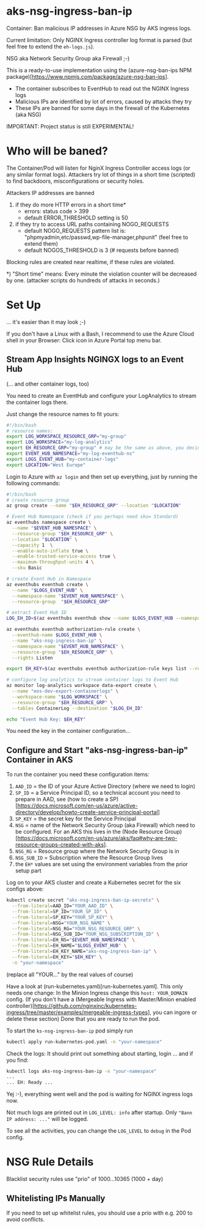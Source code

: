 # aks-nsg-ingress-ban-ip
Container: Ban malicious IP addresses in Azure NSG by AKS ingress logs.

Current limitation: Only NGINX Ingress controller log format is parsed (but feel free to extend the `eh-logs.js`).

NSG aka Network Security Group aka Firewall ;-)

This is a ready-to-use implementation using the 
(azure-nsg-ban-ips NPM package)[https://www.npmjs.com/package/azure-nsg-ban-ips].

- The container subscribes to EventHub to read out the NGINX Ingress logs
- Malicious IPs are identified by lot of errors, caused by attacks they try
- These IPs are banned for some days in the firewall of the Kubernetes (aka NSG)

IMPORTANT: Project status is still EXPERIMENTAL!
 
# Who will be baned?

The Container/Pod will listen for NginX Ingress Controller access logs (or any similar format logs). Attackers try lot of things in a short time (scripted) to find backdoors, misconfigurations or security holes.

Attackers IP addresses are banned 
1. if they do more HTTP errors in a short time*
   - errors: status code > 399
   - default ERROR_THRESHOLD setting is 50
2. if they try to access URL paths containing NOGO_REQUESTS
   - default NOGO_REQUESTS pattern list is:
     "phpmyadmin,etc/passwd,wp-file-manager,phpunit" (feel free to extend them)
   - default NOGOS_THRESHOLD is 3 (# requests before banned) 

Blocking rules are created near realtime, if these rules are violated.

*) "Short time" means: Every minute the violation counter will be decreased by one. 
(attacker scripts do hundreds of attacks in seconds.)

# Set Up

... it's easier than it may look ;-)

If you don't have a Linux with a Bash, I recommend to use the 
Azure Cloud shell in your Browser: Click icon in Azure Portal top menu bar.

## Stream App Insights NGINGX logs to an Event Hub 
(... and other container logs, too)
 
You need to create an EventHub and configure your LogAnalytics to
stream the container logs there.

Just change the resource names to fit yours:
```sh
#!/bin/bash
# resource names:
export LOG_WORKSPACE_RESOURCE_GRP="my-group"
export LOG_WORKSPACE="my-log-analytics"
export EH_RESOURCE_GRP="my-group" # may be the same as above, you decide
export EVENT_HUB_NAMESPACE="my-log-eventhub-ns"
export LOGS_EVENT_HUB="my-container-logs"
export LOCATION="West Europe"
```

Login to Azure with `az login` and then
set up everything, just by running the following commands:


```sh
#!/bin/bash
# create resource group 
az group create --name "$EH_RESOURCE_GRP" --location "$LOCATION" 

# Event Hub Namespace (check if you perhaps need sku= Standard)
az eventhubs namespace create \
  --name "$EVENT_HUB_NAMESPACE" \
  --resource-group "$EH_RESOURCE_GRP" \
  --location "$LOCATION" \
  --capacity 1  \
  --enable-auto-inflate true \
  --enable-trusted-service-access true \
  --maximum-throughput-units 4 \
  --sku Basic

# create Event Hub in Namespace
az eventhubs eventhub create \
  --name "$LOGS_EVENT_HUB" \
  --namespace-name "$EVENT_HUB_NAMESPACE" \
  --resource-group  "$EH_RESOURCE_GRP"

# extract Event Hub ID
LOG_EH_ID=$(az eventhubs eventhub show --name $LOGS_EVENT_HUB --namespace-name "$EVENT_HUB_NAMESPACE" -g "$EH_RESOURCE_GRP" --query id -o tsv)

az eventhubs eventhub authorization-rule create \
  --eventhub-name $LOGS_EVENT_HUB \
  --name "aks-nsg-ingress-ban-ip" \
  --namespace-name "$EVENT_HUB_NAMESPACE" \
  --resource-group "$EH_RESOURCE_GRP" \
  --rights Listen

export EH_KEY=$(az eventhubs eventhub authorization-rule keys list --resource-group "$EH_RESOURCE_GRP" --namespace-name "$EVENT_HUB_NAMESPACE" --eventhub-name  "$LOGS_EVENT_HUB" --name "aks-nsg-ingress-ban-ip" --query primaryKey -o tsv)

# configure log analytics to stream container logs to Event Hub
az monitor log-analytics workspace data-export create \
  --name "eos-dev-export-containerlogs" \
  --workspace-name "$LOG_WORKSPACE" \
  --resource-group "$EH_RESOURCE_GRP" \
  --tables ContainerLog --destination "$LOG_EH_ID"

echo "Event Hub Key: $EH_KEY"
```

You need the key in the container configuration...

## Configure and Start "aks-nsg-ingress-ban-ip" Container in AKS

To run the container you need these configuration items:
1. `AAD_ID` = the ID of your Azure Active Directory (where we need to login)
2. `SP_ID` = a Service Principal ID, so a technical account you need to
    prepare in AAD, see 
    (how to create a SP)[https://docs.microsoft.com/en-us/azure/active-directory/develop/howto-create-service-principal-portal]
3. `SP_KEY` = the secret key for the Service Principal
4. `NSG` = name of the Network Security Group (aka Firewall) which need 
   to be configured. For an AKS this lives in the (Node Resource Group)
   [https://docs.microsoft.com/en-us/azure/aks/faq#why-are-two-resource-groups-created-with-aks].
5. `NSG_RG` = Resource group where the Network Security Group is in
6. `NSG_SUB_ID` = Subscription where the Resource Group lives
7. the `EH*` values are set using the environment variables from 
   the prior setup part

Log on to your AKS cluster and create a Kubernetes secret for the six configs above:

```sh
kubectl create secret "aks-nsg-ingress-ban-ip-secrets" \
  --from-literal=AAD_ID="YOUR_AAD_ID" \
  --from-literal=SP_ID="YOUR_SP_ID" \
  --from-literal=SP_KEY="YOUR_SP_KEY" \
  --from-literal=NSG="YOUR_NSG_NAME" \
  --from-literal=NSG_RG="YOUR_NSG_RESOURCE_GRP" \
  --from-literal=NSG_SUB_ID="YOUR_NSG_SUBSCRIPTION_ID" \
  --from-literal=EH_NS="$EVENT_HUB_NAMESPACE" \
  --from-literal=EH_NAME="$LOGS_EVENT_HUB" \
  --from-literal=EH_KEY_NAME="aks-nsg-ingress-ban-ip" \
  --from-literal=EH_KEY="$EH_KEY" \
  -n "your-namespace"
```
(replace all "YOUR..." by the real values of course)

Have a look at (run-kubernetes.yaml)[run-kubernetes.yaml]. 
This only needs one change: In the Minion Ingress change this `host: YOUR_DOMAIN` config. 
(If you don't have a (Mergeable Ingress with Master/Minion enabled controller)[https://github.com/nginxinc/kubernetes-ingress/tree/master/examples/mergeable-ingress-types], you can ingore or delete these section)
Done that you are ready to run the pod. 

To start the `ks-nsg-ingress-ban-ip` pod simply run
```sh
kubectl apply run-kubernetes-pod.yaml -n "your-namespace"
```

Check the logs: It should print out something about starting, login ... and if you find:
```sh 
kubectl logs aks-nsg-ingress-ban-ip -n "your-namespace"
...
... EH: Ready ...
```
Yej :-), everything went well and the pod is waiting for NGINX ingress logs now.

Not much logs are printed out in `LOG_LEVEL: info` after startup. 
Only `"Bann IP address: ..."` will be logged. 

To see all the activities, you can change the `LOG_LEVEL` to `debug` in the Pod config.

# NSG Rule Details 

Blacklist security rules use "prio" of 1000...10365 (1000 + day)

## Whitelisting IPs Manually

If you need to set up whitelist rules, you should use a prio with e.g. 200 to avoid conflicts.